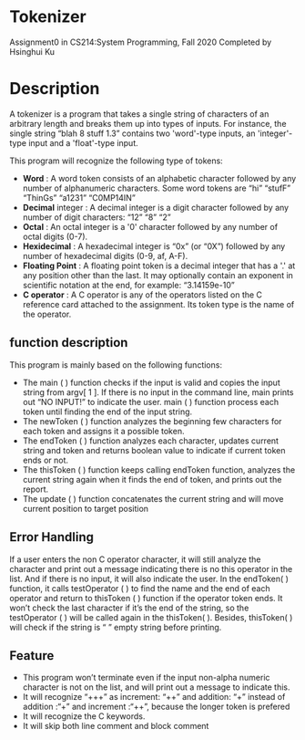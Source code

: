 # Tokenizer
Assignment0 in CS214:System Programming, Fall 2020
Completed by Hsinghui Ku
# Description
A tokenizer is a program that takes a single string of characters of an arbitrary length and breaks them
up into types of inputs. For instance, the single string “blah 8 stuff 1.3” contains two 'word'-type inputs,
an 'integer'-type input and a 'float'-type input. 

This program will recognize the following type of tokens:
* **Word** : A word token consists of an alphabetic character followed by any number of alphanumeric
characters. Some word tokens are “hi” “stufF” “ThinGs” “a1231” “C0MP14IN”
* **Decimal** integer : A decimal integer is a digit character followed by any number of digit characters: “12” “8” “2”
* **Octal** : An octal integer is a '0' character followed by any number of octal digits (0-7).
* **Hexidecimal** : A hexadecimal integer is “0x” (or “0X”) followed by any number of hexadecimal digits (0-9, af, A-F).
* **Floating Point** : A floating point token is a decimal integer that has a '.' at any position other than the last. It may
optionally contain an exponent in scientific notation at the end, for example: “3.14159e-10”
* **C operator** : A C operator is any of the operators listed on the C reference card attached to the assignment. Its token type is the name of the operator. 

## function description
This program is mainly based on the following functions:
* The main ( ) function checks if the input is valid and copies the input string from argv[ 1 ]. If there is no input in the command line, main prints out “NO INPUT!” to indicate the user. main ( ) function process each token until finding the end of the input string.
* The newToken ( ) function analyzes the beginning few characters for each token and assigns it a possible token.
* The endToken ( ) function analyzes each character, updates current string and token and returns boolean value to indicate if current token ends or not.
* The thisToken ( ) function keeps calling endToken function, analyzes the current string again when it finds the end of token, and prints out the report.
* The update ( ) function concatenates the current string and will move current position to target position

## Error Handling
If a user enters the non C operator character, it will still analyze the character and print out a message indicating there is no this operator in the list. And if there is no input, it will also indicate the user.
In the endToken( ) function, it calls testOperator ( ) to find the name and the end of each operator and return to thisToken ( ) function if the operator token ends. It won’t check the last character if it’s the end of the string, so the testOperator ( ) will be called again in the thisToken( ). Besides, thisToken( ) will check if the string is “ ” empty string before printing.

## Feature
* This program won’t terminate even if the input non-alpha numeric character is not on the list, and will print out a message to indicate this.
* It will recognize “+++” as increment: “++” and addition: “+” instead of addition :“+” and increment :“++”, because the longer token is prefered
* It will recognize the C keywords.
* It will skip both line comment and block comment
